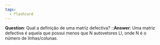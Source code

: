 ```yaml
---
tags:
  - flashcard
---
```

**Question**:  Qual a definição de uma matriz defectiva?   ::**Answer**: Uma matriz defectiva é aquela que possui menos que N autovetores LI, onde N é o número de linhas/colunas.
<!--SR:!2024-06-01,7,250-->